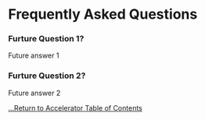 # Frequently Asked Questions

### Furture Question 1?

Future answer 1

### Furture Question 2?

Future answer 2

[...Return to Accelerator Table of Contents](../index.md)
